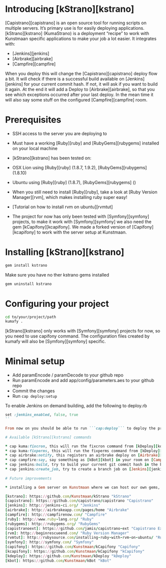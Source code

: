 # Introducing [kStrano][kstrano]

[Capistrano][capistrano] is an open source tool for running scripts on multiple servers. It’s primary use is for easily deploying applications. [kStrano][kstrano] (KumaStrano) is a deployment “recipe” to work with Kunstmaan specific applications to make your job a lot easier. It integrates with:

* [Jenkins][jenkins]
* [Airbrake][airbrake]
* [Campfire][campfire]

When you deploy this will change the [Capistrano][capistrano] deploy flow a bit. It will check if there is a successful build available on [Jenkins][jenkins] for your current commit hash. If not, it will ask if you want to build it again. At the end it will add a Deploy to [Airbrake][airbrake], so that you see which exceptions occurred after your last deploy. In the mean time it will also say some stuff on the configured [Campfire][campfire] room.

# Prerequisites

* SSH access to the server you are deploying to
* Must have a working [Ruby][ruby] and [RubyGems][rubygems] installed on your local machine
 * [kStrano][kstrano] has been tested on:
  * OSX Lion using [Ruby][ruby] (1.8.7, 1.9.2), [RubyGems][rubygems] (1.8.10)
  * Ubuntu using [Ruby][ruby] (1.8.7), [RubyGems][rubygems] ()
 * When you still need to install [Ruby][ruby], take a look at [Ruby Version Manager][rvm], which makes installing ruby super easy!
  * [Tutorial on how to install rvm on ubuntu][rvmtut]

* The project for now has only been tested with [Symfony][symfony] projects, to make it work with [Symfony][symfony] we also need the gem [kCapifony][kcapifony]. We made a forked version of [Capifony][kcapifony] to work with the server setup at Kunstmaan.

# Installing [kStrano][kstrano]

```bash
gem install kstrano
```

Make sure you have no ther kstrano gems installed

```bash
gem uninstall kstrano
```

# Configuring your project

```bash
cd to/your/project/path
kumafy .
```	

[kStrano][kstrano] only works with [Symfony][symfony] projects for now, so you need to use capifony command. The configuration files created by kumafy will also be [Symfony][symfony] specific.

# Minimal setup

- Add paramEncode / paramDecode to your github repo
- Run paramEncode and add app/config/parameters.aes to your github repo
- Commit the changes
- Run ```cap deploy:setup```

To enable Jenkins on demand building, add the following to deploy.rb

```ruby
set :jenkins_enabled, false, true
``

From now on you should be able to run ```cap:deploy``` to deploy the project...

# Available [kStrano][kstrano] commands

* cap kuma:fixcron, this will run the fixcron command from [kDeploy][kdeploy].
* cap kuma:fixperms, this will run the fixperms command from [kDeploy][kdeploy].
* cap airbrake:notify, this registers an airbrake deploy on [Airbrake][airbrake].
* cap campfire:say, say something as [kBot][kbot] in your room on [Campfire][campfire].
* cap jenkins:build, try to build your current git commit hash in the branch job on [Jenkins][jenkins].
* cap jenkins:create_job, try to create a branch job on [Jenkins][jenkins].
	
# Future improvements

* installing a Gem server on Kunstmaan where we can host our own gems, this will make it easier to install them.

[kstrano]: https://github.com/Kunstmaan/kStrano "kStrano"
[capistrano]: https://github.com/capistrano/capistrano "Capistrano"
[jenkins]: http://jenkins-ci.org/ "Jenkins"
[airbrake]: http://airbrakeapp.com/pages/home "Airbrake"
[campfire]: http://campfirenow.com/ "Campfire"
[ruby]: http://www.ruby-lang.org/ "Ruby"
[rubygems]: http://rubygems.org/ "RubyGems"
[capistranoext]: https://github.com/jamis/capistrano-ext "Capistrano Extensions"
[rvm]: http://beginrescueend.com/ "Ruby Version Manager"
[rvmtut]: http://rubysource.com/installing-ruby-with-rvm-on-ubuntu/ "Ruby Version Manager Ubuntu tutorial"
[symfony]: http://symfony.com/ "Symfony"
[capifony]: https://github.com/Kunstmaan/kCapifony "Capifony"
[kcapifony]: https://github.com/Kunstmaan/kCapifony "kCapifony"
[kdeploy]: https://github.com/Kunstmaan/kDeploy "kDeploy"
[kbot]: https://github.com/Kunstmaan/kBot "kBot"